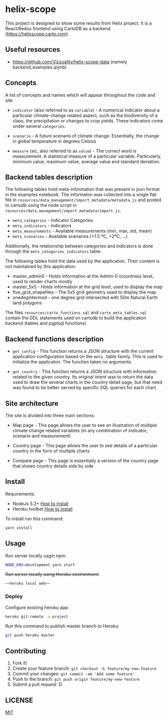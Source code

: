 # helix-scope

This project is designed to show some results from Helix project. It is a
React/Redux frontend using CartoDB as a backend (https://helixscope.carto.com).

## Useful resources

* https://github.com/Vizzuality/helix-scope-data (namely backend_examples.ipynb)

## Concepts

A list of concepts and names which will appear throughout the code and site

* `indicator` (also referred to as `variable`) - A numerical indicator about a particular climate-change related aspect, such as the biodiversity of a class, the precipitation or changes to crop yields. These indicators come under several `categories`.

* `scenario` - A future scenario of climate change. Essentially, the change in global temperature in degrees Celsius

* `measure` (sic, also referred to as `value`) - The correct word is measurement. A statistical measure of a particular variable. Particularly, minimum value, maximum value, average value and standard deviation.

## Backend tables description

The following tables hold meta-information that was present in json format
in the examples notebook. The informaton was collected into a single flat file
in `resources/data_management/import_metadata/metadata.js` and posted to cartodb
using the node script in `resources/data_management/import_metadata/import.js`.

* `meta_categories` - Indicator Categories
* `meta_indicators` - Indicators
* `meta_measurements` - Available measurements (min, max, std, mean)
* `meta_scenarios` - Available scenarios (+1.5 ºC, +2ºC, ...)

Additionally, the relationship between categories and indicators is done through
the `meta_categories_indicators` table.

The following tables hold the data used by the application. Their content is not
maintained by this application.

* master_admin0 - Holds information at the Admin-0 (countries) level, used to render charts mostly
* master_5x5 - Holds information at the grid level, used to display the map
* five_grid_shapefiles - The 5x5 grid geometry used to display the map
* onedegintermod - one degree grid intersected with 50m Natural Earth land polygons

The files `resources/carto_functions.sql` and `carto_meta_tables.sql` contain the DDL statements
used on cartodb to build the application backend (tables and pgplsql functions)

## Backend functions description

* `get_config` - This function returns a JSON structure with the current
application configuration based on the `meta_` table family. This is used to
initialize the applicaton. The function takes no arguments.

* `get_country` - This function returns a JSON structure with information related to the given country. Its original intent was to return the data used to draw the several charts in the country detail page, but that need was found to be better served by specific SQL queries for each chart.

## Site architecture

The site is divided into three main sections:

* Map page - This page allows the user to see an illustration of multiple climate change related variables (in any combination of indicator, scenario and measurement)

* Country page - This page allows the user to see details of a particular country in the form of multiple charts

* Compare page - This page is essentially a version of the country page that shows country details side by side

## Install

Requirements:

* NodeJs 5.2+ [How to install](https://nodejs.org/download/)
* Heroku toolbet [How to install](https://toolbelt.heroku.com)

To install run this command:

```bash
yarn install
```

## Usage

Run server locally usgin npm:

```bash
NODE_ENV=development yarn start
```

~~Run server locally using Heroku environment:~~

```bash
~~heroku local web~~
```

### Deploy

Configure existing heroku app:

```bash
heroku git:remote -a project
```

Run this command to publish master branch to Heroku:

```bash
git push heroku master
```

## Contributing

1. Fork it!
2. Create your feature branch: `git checkout -b feature/my-new-feature`
3. Commit your changes: `git commit -am 'Add some feature'`
4. Push to the branch: `git push origin feature/my-new-feature`
5. Submit a pull request :D


## LICENSE

[MIT](LICENSE)
